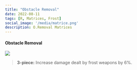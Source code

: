 ```yaml
---
title: "Obstacle Removal"
date: 2022-08-11
tags: [R, Matrices, Frost]
social_image: '/media/matrice.png'
description: O.Removal Matrices
---
```

#### Obstacle Removal 

![](https://i.postimg.cc/13WkCmMK/Obstacle-Removal-m.png)

> **3-piece:** Increase damage dealt by frost weapons by 6%.
